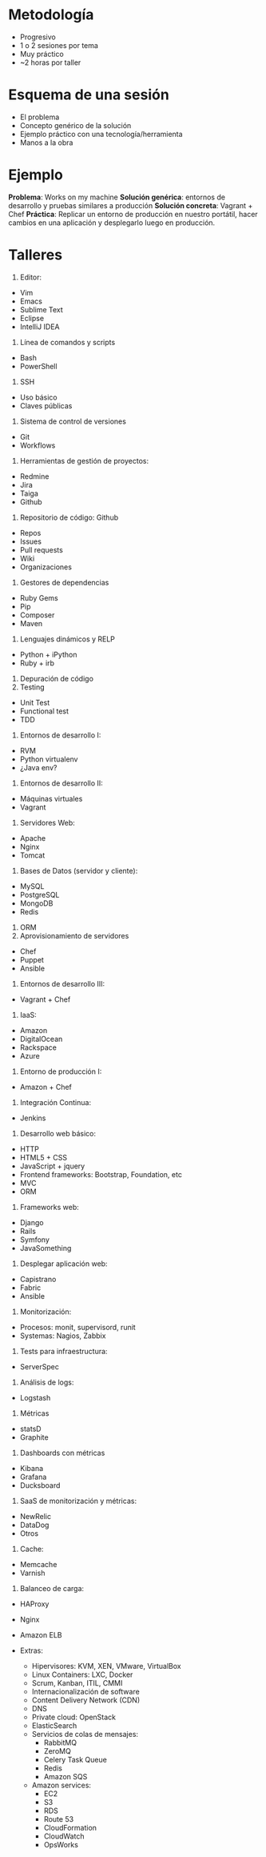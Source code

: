 # Metodología

 * Progresivo
 * 1 o 2 sesiones por tema
 * Muy práctico
 * ~2 horas por taller
 
# Esquema de una sesión

* El problema
* Concepto genérico de la solución
* Ejemplo práctico con una tecnología/herramienta
* Manos a la obra

# Ejemplo

**Problema**: Works on my machine
**Solución genérica**: entornos de desarrollo y pruebas similares a producción
**Solución concreta**: Vagrant + Chef
**Práctica**: Replicar un entorno de producción en nuestro portátil, hacer cambios en una aplicación y desplegarlo luego en producción.

# Talleres

1. Editor:
  * Vim
  * Emacs
  * Sublime Text
  * Eclipse
  * IntelliJ IDEA
1. Línea de comandos y scripts
  * Bash
  * PowerShell
1. SSH
  * Uso básico
  * Claves públicas
1. Sistema de control de versiones
  * Git
  * Workflows
1. Herramientas de gestión de proyectos:
  * Redmine
  * Jira
  * Taiga
  * Github
1. Repositorio de código: Github
  * Repos
  * Issues
  * Pull requests
  * Wiki
  * Organizaciones
1. Gestores de dependencias
  * Ruby Gems
  * Pip
  * Composer
  * Maven
1. Lenguajes dinámicos y RELP
  * Python + iPython
  * Ruby + irb
1. Depuración de código
1. Testing
  * Unit Test
  * Functional test
  * TDD
1. Entornos de desarrollo I:
  * RVM
  * Python virtualenv
  * ¿Java env?
1. Entornos de desarrollo II:
  * Máquinas virtuales
  * Vagrant
1. Servidores Web:
  * Apache
  * Nginx
  * Tomcat
1. Bases de Datos (servidor y cliente):
  * MySQL
  * PostgreSQL
  * MongoDB
  * Redis
1. ORM
1. Aprovisionamiento de servidores
  * Chef
  * Puppet
  * Ansible
1. Entornos de desarrollo III:
  * Vagrant + Chef
1. IaaS:
  * Amazon
  * DigitalOcean
  * Rackspace
  * Azure
1. Entorno de producción I:
  * Amazon + Chef
1. Integración Continua:
  * Jenkins
1. Desarrollo web básico:
  * HTTP
  * HTML5 + CSS
  * JavaScript + jquery
  * Frontend frameworks: Bootstrap, Foundation, etc
  * MVC
  * ORM
1. Frameworks web:
  * Django
  * Rails
  * Symfony
  * JavaSomething
1. Desplegar aplicación web:
  * Capistrano
  * Fabric
  * Ansible
1. Monitorización:
  * Procesos: monit, supervisord, runit
  * Systemas: Nagios, Zabbix
1. Tests para infraestructura:
  * ServerSpec
1. Análisis de logs:
  * Logstash
1. Métricas
  * statsD
  * Graphite
1. Dashboards con métricas
  * Kibana
  * Grafana
  * Ducksboard
1. SaaS de monitorización y métricas:
  * NewRelic
  * DataDog
  * Otros
1. Cache:
  * Memcache
  * Varnish
1. Balanceo de carga:
  * HAProxy
  * Nginx
  * Amazon ELB

* Extras:
	* Hipervisores: KVM, XEN, VMware, VirtualBox
	* Linux Containers: LXC, Docker
	* Scrum, Kanban, ITIL, CMMI
	* Internacionalización de software
	* Content Delivery Network (CDN)
	* DNS
	* Private cloud: OpenStack
	* ElasticSearch
	* Servicios de colas de mensajes:
		* RabbitMQ
		* ZeroMQ
		* Celery Task Queue
		* Redis
		* Amazon SQS
	* Amazon services:
		* EC2
		* S3
		* RDS
		* Route 53
		* CloudFormation
		* CloudWatch
		* OpsWorks 

